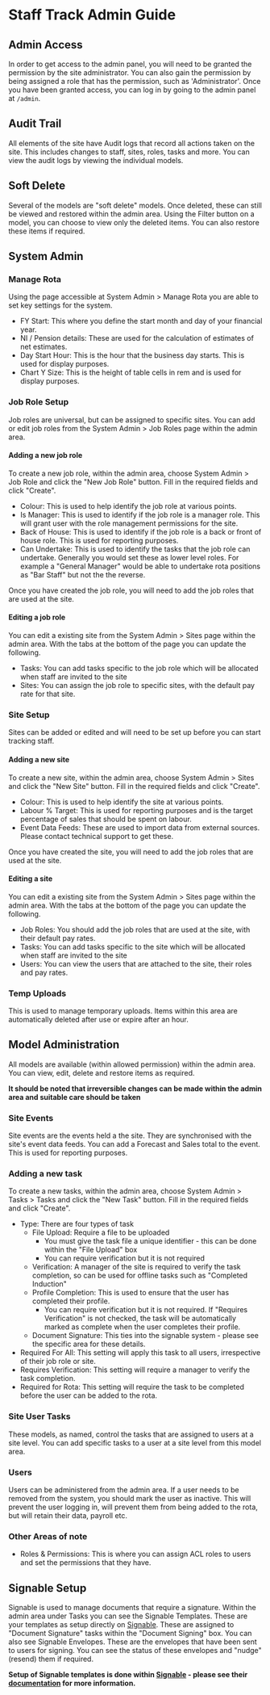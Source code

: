 # Staff Track Admin Guide

## Admin Access
In order to get access to the admin panel, you will need to be granted the permission by the site administrator. You can also gain the permission by being assigned a role that has the permission, such as 'Administrator'. Once you have been granted access, you can log in by going to the admin panel at `/admin`.

## Audit Trail
All elements of the site have Audit logs that record all actions taken on the site. This includes changes to staff, sites, roles, tasks and more. You can view the audit logs by viewing the individual models.

## Soft Delete
Several of the models are "soft delete" models. Once deleted, these can still be viewed and restored within the admin area. Using the Filter button on a model, you can choose to view only the deleted items. You can also restore these items if required.

## System Admin

### Manage Rota
Using the page accessible at System Admin > Manage Rota you are able to set key settings for the system.
- FY Start: This where you define the start month and day of your financial year.
- NI / Pension details: These are used for the calculation of estimates of net estimates.
- Day Start Hour: This is the hour that the business day starts. This is used for display purposes.
- Chart Y Size: This is the height of table cells in rem and is used for display purposes.

### Job Role Setup

Job roles are universal, but can be assigned to specific sites. You can add or edit job roles from the System Admin > Job Roles page within the admin area.

#### Adding a new job role

To create a new job role, within the admin area, choose System Admin > Job Role and click the "New Job Role" button. Fill in the required fields and click "Create".

- Colour: This is used to help identify the job role at various points.
- Is Manager: This is used to identify if the job role is a manager role. This will grant user with the role management permissions for the site.
- Back of House: This is used to identify if the job role is a back or front of house role. This is used for reporting purposes.
- Can Undertake: This is used to identify the tasks that the job role can undertake. Generally you would set these as lower level roles. For example a "General Manager" would be able to undertake rota positions as "Bar Staff" but not the the reverse.

Once you have created the job role, you will need to add the job roles that are used at the site.

#### Editing a job role
You can edit a existing site from the System Admin > Sites page within the admin area. With the tabs at the bottom of the page you can update the following.
- Tasks: You can add tasks specific to the job role which will be allocated when staff are invited to the site
- Sites: You can assign the job role to specific sites, with the default pay rate for that site.

### Site Setup
Sites can be added or edited and will need to be set up before you can start tracking staff.

#### Adding a new site
To create a new site, within the admin area, choose System Admin > Sites and click the "New Site" button. Fill in the required fields and click "Create".

- Colour: This is used to help identify the site at various points.
- Labour % Target: This is used for reporting purposes and is the target percentage of sales that should be spent on labour.
- Event Data Feeds: These are used to import data from external sources. Please contact technical support to get these.

Once you have created the site, you will need to add the job roles that are used at the site.

#### Editing a site
You can edit a existing site from the System Admin > Sites page within the admin area. With the tabs at the bottom of the page you can update the following.
- Job Roles: You should add the job roles that are used at the site, with their default pay rates.
- Tasks: You can add tasks specific to the site which will be allocated when staff are invited to the site
- Users: You can view the users that are attached to the site, their roles and pay rates.

### Temp Uploads
This is used to manage temporary uploads. Items within this area are automatically deleted after use or expire after an hour.

## Model Administration
All models are available (within allowed permission) within the admin area. You can view, edit, delete and restore items as required.

**It should be noted that irreversible changes can be made within the admin area and suitable care should be taken**

### Site Events
Site events are the events held a the site. They are synchronised with the site's event data feeds. You can add a Forecast and Sales total to the event. This is used for reporting purposes.

### Adding a new task

To create a new tasks, within the admin area, choose System Admin > Tasks > Tasks and click the "New Task" button. Fill in the required fields and click "Create".

- Type: There are four types of task
    - File Upload: Require a file to be uploaded
        - You must give the task file a unique identifier - this can be done within the "File Upload" box
        - You can require verification but it is not required
    - Verification: A manager of the site is required to verify the task completion, so can be used for offline tasks such as "Completed Induction"
    - Profile Completion: This is used to ensure that the user has completed their profile.
        - You can require verification but it is not required. If "Requires Verification" is not checked, the task will be automatically marked as complete when the user completes their profile.
    - Document Signature: This ties into the signable system - please see the specific area for these details.
- Required For All: This setting will apply this task to all users, irrespective of their job role or site.
- Requires Verification: This setting will require a manager to verify the task completion.
- Required for Rota: This setting will require the task to be completed before the user can be added to the rota.

### Site User Tasks
These models, as named, control the tasks that are assigned to users at a site level. You can add specific tasks to a user at a site level from this model area.

### Users
Users can be administered from the admin area. If a user needs to be removed from the system, you should mark the user as inactive. This will prevent the user logging in, will prevent them from being added to the rota, but will retain their data, payroll etc.

### Other Areas of note
- Roles & Permissions: This is where you can assign ACL roles to users and set the permissions that they have.

## Signable Setup
Signable is used to manage documents that require a signature. Within the admin area under Tasks you can see the Signable Templates. These are your templates as setup directly on [Signable](https://signable.app/). These are assigned to "Document Signature" tasks within the "Document Signing" box.  You can also see Signable Envelopes. These are the envelopes that have been sent to users for signing. You can see the status of these envelopes and "nudge" (resend) them if required.

**Setup of Signable templates is done within [Signable](https://signable.app/) - please see their [documentation](https://help.signable.app/) for more information.**



